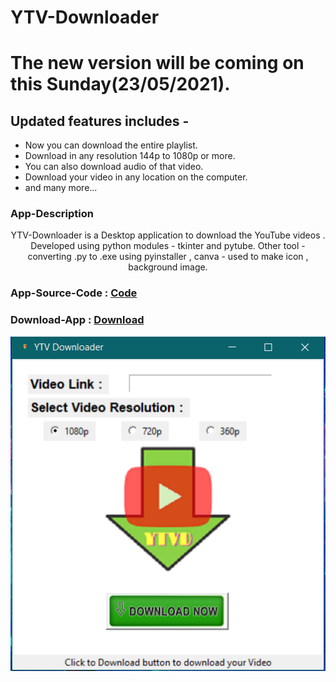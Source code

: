 # YTV-Downloader

# The new version will be coming on this Sunday(23/05/2021). 
## Updated features includes -
- Now you can download the entire playlist.
- Download in any resolution 144p to 1080p or more.
- You can also download audio of that video.
- Download your video in any location on the computer.
- and many more...

### App-Description
<p align="center">
  YTV-Downloader is a Desktop application to download the YouTube videos . Developed using  python  modules - tkinter and pytube.   
  Other tool - converting .py to .exe using pyinstaller , canva - used to make icon , background image.
</p>

### App-Source-Code : [Code](https://github.com/arwazkhan189/YTV-Downloader/tree/main/Source%20Code)
### Download-App : [Download](https://github.com/arwazkhan189/YTV-Downloader/blob/main/YTV-Downloder.rar?raw=true)

<p align="center">
 <img align="left" alt="YTV-Downloader"   src="https://github.com/arwazkhan189/YTV-Downloader/blob/main/YTVD-screenshot.png" /> 
</p>

